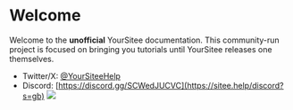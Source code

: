 # Welcome

Welcome to the **unofficial** YourSitee documentation. This community-run project is focused on bringing you tutorials until YourSitee releases one themselves.

* Twitter/X: [@YourSiteeHelp](https://sitee.help/twitter?s=gb)
* Discord: [https://discord.gg/SCWedJUCVC](https://sitee.help/discord?s=gb) ![](https://komarev.com/ghpvc/?username=YourSitee-Help\&style=pixel)
